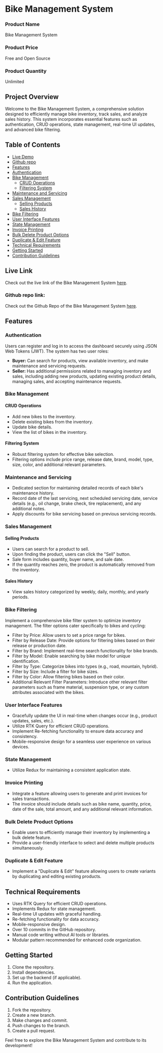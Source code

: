# Bike Management System

### Product Name

Bike Management System

### Product Price

Free and Open Source

### Product Quantity

Unlimited

## Project Overview

Welcome to the Bike Management System, a comprehensive solution designed to efficiently manage bike inventory, track sales, and analyze sales history. This system incorporates essential features such as authentication, CRUD operations, state management, real-time UI updates, and advanced bike filtering.

## Table of Contents

- [Live Demo](#live-link)
- [Github repo](#github-repo)
- [Features](#features)
- [Authentication](#authentication)
- [Bike Management](#bike-management)
  - [CRUD Operations](#crud-operations)
  - [Filtering System](#filtering-system)
- [Maintenance and Servicing](#maintenance-and-servicing)
- [Sales Management](#sales-management)
  - [Selling Products](#selling-products)
  - [Sales History](#sales-history)
- [Bike Filtering](#bike-filtering)
- [User Interface Features](#user-interface-features)
- [State Management](#state-management)
- [Invoice Printing](#invoice-printing)
- [Bulk Delete Product Options](#bulk-delete-product-options)
- [Duplicate & Edit Feature](#duplicate--edit-feature)
- [Technical Requirements](#technical-requirements)
- [Getting Started](#getting-started)
- [Contribution Guidelines](#contribution-guidelines)

## Live Link

Check out the live link of the Bike Management System [here](https://bike-management-client-alpha.vercel.app/).

### Github repo link:

Check out the Github Repo of the Bike Management System [here](https://github.com/Porgramming-Hero-web-course/l2-b2-assignment-6-fronten-Md-Mobassher).

## Features

### Authentication

Users can register and log in to access the dashboard securely using JSON Web Tokens (JWT). The system has two user roles:

- **Buyer:** Can search for products, view available inventory, and make maintenance and servicing requests.
- **Seller:** Has additional permissions related to managing inventory and sales, including adding new products, updating existing product details, managing sales, and accepting maintenance requests.

### Bike Management

#### CRUD Operations

- Add new bikes to the inventory.
- Delete existing bikes from the inventory.
- Update bike details.
- View the list of bikes in the inventory.

#### Filtering System

- Robust filtering system for effective bike selection.
- Filtering options include price range, release date, brand, model, type, size, color, and additional relevant parameters.

### Maintenance and Servicing

- Dedicated section for maintaining detailed records of each bike's maintenance history.
- Record date of the last servicing, next scheduled servicing date, service details (e.g., oil change, brake check, tire replacement), and any additional notes.
- Apply discounts for bike servicing based on previous servicing records.

### Sales Management

#### Selling Products

- Users can search for a product to sell.
- Upon finding the product, users can click the "Sell" button.
- Sale form includes quantity, buyer name, and sale date.
- If the quantity reaches zero, the product is automatically removed from the inventory.

#### Sales History

- View sales history categorized by weekly, daily, monthly, and yearly periods.

### Bike Filtering

Implement a comprehensive bike filter system to optimize inventory management. The filter options cater specifically to bikes and cycling:

- Filter by Price: Allow users to set a price range for bikes.
- Filter by Release Date: Provide options for filtering bikes based on their release or production date.
- Filter by Brand: Implement real-time search functionality for bike brands.
- Filter by Model: Enable searching by bike model for unique identification.
- Filter by Type: Categorize bikes into types (e.g., road, mountain, hybrid).
- Filter by Size: Include a filter for bike sizes.
- Filter by Color: Allow filtering bikes based on their color.
- Additional Relevant Filter Parameters: Introduce other relevant filter parameters such as frame material, suspension type, or any custom attributes associated with the bikes.

### User Interface Features

- Gracefully update the UI in real-time when changes occur (e.g., product updates, sales, etc.).
- Utilize RTK Query for efficient CRUD operations.
- Implement Re-fetching functionality to ensure data accuracy and consistency.
- Mobile-responsive design for a seamless user experience on various devices.

### State Management

- Utilize Redux for maintaining a consistent application state.

### Invoice Printing

- Integrate a feature allowing users to generate and print invoices for sales transactions.
- The invoice should include details such as bike name, quantity, price, date of the sale, total amount, and any additional relevant information.

### Bulk Delete Product Options

- Enable users to efficiently manage their inventory by implementing a bulk delete feature.
- Provide a user-friendly interface to select and delete multiple products simultaneously.

### Duplicate & Edit Feature

- Implement a "Duplicate & Edit" feature allowing users to create variants by duplicating and editing existing products.

## Technical Requirements

- Uses RTK Query for efficient CRUD operations.
- Implements Redux for state management.
- Real-time UI updates with graceful handling.
- Re-fetching functionality for data accuracy.
- Mobile-responsive design.
- Over 10 commits in the GitHub repository.
- Manual code writing without AI tools or libraries.
- Modular pattern recommended for enhanced code organization.

## Getting Started

1. Clone the repository.
2. Install dependencies.
3. Set up the backend (if applicable).
4. Run the application.

## Contribution Guidelines

1. Fork the repository.
2. Create a new branch.
3. Make changes and commit.
4. Push changes to the branch.
5. Create a pull request.

Feel free to explore the Bike Management System and contribute to its development!
